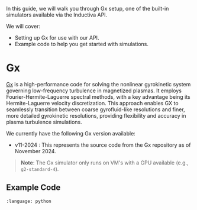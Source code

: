 In this guide, we will walk you through Gx setup, one of the 
built-in simulators available via the Inductiva API.

We will cover:

- Setting up Gx for use with our API.
- Example code to help you get started with simulations.

# Gx

[Gx](https://bitbucket.org/gyrokinetics/gx/src/gx/) is a high-performance code
for solving the nonlinear gyrokinetic system governing low-frequency turbulence
in magnetized plasmas. It employs Fourier-Hermite-Laguerre spectral methods,
with a key advantage being its Hermite-Laguerre velocity discretization. This
approach enables GX to seamlessly transition between coarse gyrofluid-like
resolutions and finer, more detailed gyrokinetic resolutions, providing
flexibility and accuracy in plasma turbulence simulations.


We currently have the following Gx version available:
- v11-2024 : This represents the source code from the Gx repository as of November 2024.

> **Note**: The Gx simulator only runs on VM's with a GPU available (e.g., `g2-standard-4`).

## Example Code

```{literalinclude} ../../examples/gx/gx.py
:language: python
```